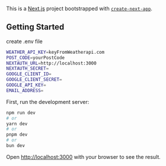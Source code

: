 This is a [Next.js](https://nextjs.org/) project bootstrapped with [`create-next-app`](https://github.com/vercel/next.js/tree/canary/packages/create-next-app).

## Getting Started

create .env file

```bash
WEATHER_API_KEY=keyFromWeatherapi.com
POST_CODE=yourPostCode
NEXTAUTH_URL=http://localhost:3000
NEXTAUTH_SECRET=
GOOGLE_CLIENT_ID=
GOOGLE_CLIENT_SECRET=
GOOGLE_API_KEY=
EMAIL_ADDRESS=

```

First, run the development server:

```bash
npm run dev
# or
yarn dev
# or
pnpm dev
# or
bun dev
```

Open [http://localhost:3000](http://localhost:3000) with your browser to see the result.
